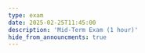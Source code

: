 ```yaml
---
type: exam
date: 2025-02-25T11:45:00
description: 'Mid-Term Exam (1 hour)'
hide_from_announcments: true
---
```

